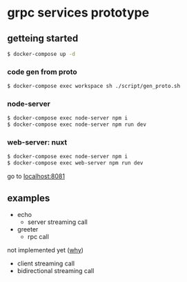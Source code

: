 # grpc services prototype

## getteing started
```bash
$ docker-compose up -d
```

### code gen from proto
```bash
$ docker-compose exec workspace sh ./script/gen_proto.sh
```

### node-server
```bash
$ docker-compose exec node-server npm i
$ docker-compose exec node-server npm run dev
```

### web-server: nuxt
```bash
$ docker-compose exec node-server npm i
$ docker-compose exec web-server npm run dev
```

go to [localhost:8081](localhost:8081)

## examples
- echo
  - server streaming call
- greeter
  - rpc call

not implemented yet ([why](https://github.com/grpc/grpc-web/issues/24))
- client streaming call
- bidirectional streaming call
